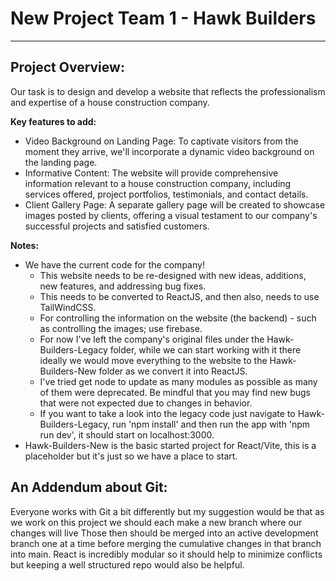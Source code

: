 # New Project Team 1 - Hawk Builders 
---

## Project Overview:
Our task is to design and develop a website that reflects the professionalism and expertise of a house construction company.

**Key features to add:**
  - Video Background on Landing Page: To captivate visitors from the moment they arrive, we'll incorporate a dynamic video background on the landing page.
  - Informative Content: The website will provide comprehensive information relevant to a house construction company, including services offered, project portfolios, testimonials, and contact details.
  - Client Gallery Page: A separate gallery page will be created to showcase images posted by clients, offering a visual testament to our company's successful projects and satisfied customers.

**Notes:**
  - We have the current code for the company! 
	  - This website needs to be re-designed with new ideas, additions, new features, and addressing bug fixes.
	  - This needs to be converted to ReactJS, and then also, needs to use TailWindCSS.
	  - For controlling the information on the website (the backend) - such as controlling the images; use firebase.
	  - For now I've left the company's original files under the Hawk-Builders-Legacy folder, while we can start working with it there ideally we would move everything to the website to the Hawk-Builders-New folder as we convert it into ReactJS.
	  - I've tried get node to update as many modules as possible as many of them were deprecated. Be mindful that you may find new bugs that were not expected due to changes in behavior. 
	  - If you want to take a look into the legacy code just navigate to Hawk-Builders-Legacy, run 'npm install' and then run the app with 'npm run dev', it should start on localhost:3000.
- Hawk-Builders-New is the basic started project for React/Vite, this is a placeholder but it's just so we have a place to start. 

## An Addendum about Git: 
Everyone works with Git a bit differently but my suggestion would be that as we work on this project we should each make a new branch where our changes will live Those then should be merged into an active development branch one at a time before merging the cumulative changes in that branch into main. React is incredibly modular so it should help to minimize conflicts but keeping a well structured repo would also be helpful.


